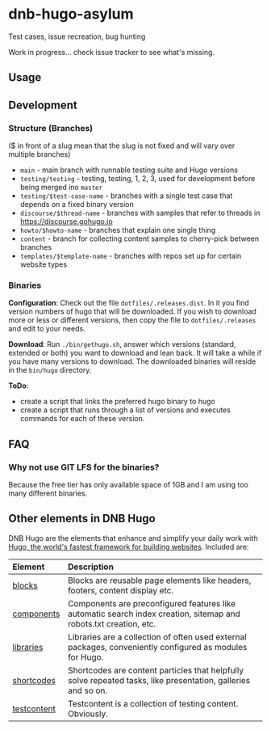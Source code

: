 # dnb-hugo-asylum
Test cases, issue recreation, bug hunting

Work in progress... check issue tracker to see what's missing.

## Usage

## Development

### Structure (Branches)

($ in front of a slug mean that the slug is not fixed and will vary over multiple branches)

- `main` - main branch with runnable testing suite and Hugo versions
- `testing/testing` - testing, testing, 1, 2, 3, used for development before being merged ino `master`
- `testing/$test-case-name` - branches with a single test case that depends on a fixed binary version
- `discourse/$thread-name` - branches with samples that refer to threads in https://discourse.gohugo.io
- `howto/$howto-name` - branches that explain one single thing
- `content` - branch for collecting content samples to cherry-pick between branches
- `templates/$template-name` - branches with repos set up for certain website types

### Binaries

**Configuration**: Check out the file `dotfiles/.releases.dist`. In it you find version numbers of hugo that will be
downloaded. If you wish to download more or less or different versions, then copy the file to `dotfiles/.releases` and
edit to your needs.
 
**Download**: Run `./bin/gethugo.sh`, answer which versions (standard, extended or both) you want to download and lean 
back. It will take a while if you have many versions to download. The downloaded binaries will reside in the `bin/hugo`
directory.

**ToDo**:

- create a script that links the preferred hugo binary to hugo
- create a script that runs through a list of versions and executes commands for each of these version.

## FAQ

### Why not use GIT LFS for the binaries?

Because the free tier has only available space of 1GB and I am using too many different binaries.

## Other elements in DNB Hugo

DNB Hugo are the elements that enhance and simplify your daily work with [Hugo, the world's fastest framework for building websites](https://gohugo.io/). Included are:

| Element | Description |
| :--- | :--- |
| [blocks](https://github.com/dnb-hugo/blocks) | Blocks are reusable page elements like headers, footers, content display etc.|
| [components](https://github.com/dnb-hugo/components) | Components are preconfigured features like automatic search index creation, sitemap and robots.txt creation, etc. |
| [libraries](https://github.com/dnb-hugo/libraries) | Libraries are a collection of often used external packages, conveniently configured as modules for Hugo. |
| [shortcodes](https://github.com/dnb-hugo/shortcodes) | Shortcodes are content particles that helpfully solve repeated tasks, like presentation, galleries and so on. |
| [testcontent](https://github.com/dnb-hugo/testcontent) | Testcontent is a collection of testing content. Obviously. |
